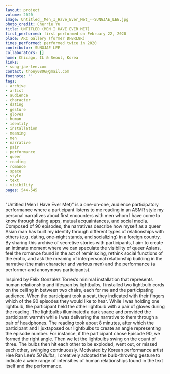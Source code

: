 ```yaml
---
layout: project
volume: 2020
image: Untitled__Men_I_Have_Ever_Met_--SUNGJAE_LEE.jpg
photo_credit: Cherrie Yu
title: UNTITLED (MEN I HAVE EVER MET)
first_performed: first performed on February 22, 2020
place: ARC Gallery (former DFBRL8R)
times_performed: performed twice in 2020
contributor: SUNGJAE LEE
collaborators: []
home: Chicago, IL & Seoul, Korea
links:
- sung-jae-lee.com
contact: thony0806@gmail.com
footnote: ''
tags:
- archive
- artist
- audience
- character
- dating
- gesture
- gloves
- human
- identity
- installation
- meaning
- men
- narrative
- pair
- performance
- queer
- reading
- romance
- space
- style
- text
- visibility
pages: 544-545
---
```



"Untitled (Men I Have Ever Met)" is a one-on-one, audience participatory performance where a participant listens to me reading in an ASMR style my personal narratives about first encounters with men whom I have come to know through dating apps, mutual acquaintances, and social media. Composed of 90 episodes, the narratives describe how myself as a queer Asian man has built my identity through different types of relationships with others (e.g. dating, one-night stands, and socializing) in a foreign country. By sharing this archive of secretive stories with participants, I aim to create an intimate moment where we can speculate the visibility of queer Asians, feel the romance found in the act of reminiscing, rethink social functions of the erotic, and ask the meaning of interpersonal relationship building in the narrative (the main character and various men) and the performance (a performer and anonymous participants).

Inspired by Felix Gonzalez Torres’s minimal installation that represents human relationship and lifespan by lightbulbs, I installed two lightbulb cords on the ceiling in between two chairs, each for me and the participating audience. When the participant took a seat, they indicated with their fingers which of the 90 episodes they would like to hear. While I was holding one lightbulb, the participant held the other lightbulb with a pair of gloves during the reading. The lightbulbs illuminated a dark space and provided the participant warmth while I was delivering the narrative to them through a pair of headphones. The reading took about 8 minutes, after which the participant and I juxtaposed our lightbulbs to create an angle representing the episode number. For instance, if the participant chose Episode 90, we formed the right angle. Then we let the lightbulbs swing on the count of three. The bulbs then hit each other to be exploded, went out, or missed each other, swinging continuously. Motivated by Korean performance artist Hee Ran Lee’s *50 Bulbs*, I creatively adopted the bulb-throwing gesture to indicate a wide range of intensities of human relationships found in the text itself and the performance.
